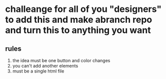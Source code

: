 # challeange for all of you "designers" to add this and make abranch repo and turn this to anything you want 
## **rules** 
1. the idea must be one button and color changes
2. you can't add another elements 
3. must be a single html file
